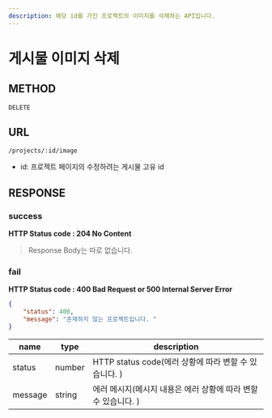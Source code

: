 ```yaml
---
description: 해당 id를 가진 프로젝트의 이미지를 삭제하는 API입니다. 
---
```


# 게시물 이미지 삭제

## METHOD

```text
DELETE
```

## URL

```text
/projects/:id/image
```

* id: 프로젝트 페이지의 수정하려는 게시물 고유 id

## RESPONSE
### success
**HTTP Status code : 204 No Content**
> Response Body는 따로 없습니다.  

### fail
**HTTP Status code : 400 Bad Request or 500 Internal Server Error**

```json
{
    "status": 400,
    "message": "존재하지 않는 프로젝트입니다. "
}
```

|name|type|description|
|---|---|---|
|status|number|HTTP status code(에러 상황에 따라 변할 수 있습니다. )|
|message|string|에러 메시지(메시지 내용은 에러 상황에 따라 변할 수 있습니다. )|
